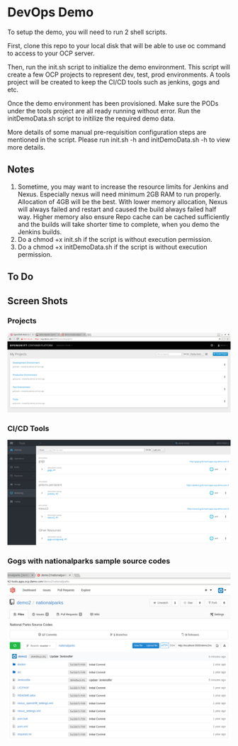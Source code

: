 # DevOps Demo

To setup the demo, you will need to run 2 shell scripts.

First, clone this repo to your local disk that will be able to use oc command to access to your OCP server.

Then, run the init.sh script to initialize the demo environment. This script will create a few OCP projects to represent
dev, test, prod environments. A tools project will be created to keep the CI/CD tools such as jenkins, gogs and etc.

Once the demo environment has been provisioned. Make sure the PODs under the tools project are all ready running without error. 
Run the initDemoData.sh script to initilize the required demo data.

More details of some manual pre-requisition configuration steps are mentioned in the script. 
Please run init.sh -h and initDemoData.sh -h to view more details.


## Notes
1. Sometime, you may want to increase the resource limits for Jenkins and Nexus. Especially nexus will need minimum 2GB RAM to run
properly. Allocation of 4GB will be the best. With lower memory allocation, Nexus will always failed and restart and caused the build
always failed half way. Higher memory also ensure Repo cache can be cached sufficiently and the builds will take shorter time to complete, 
when you demo the Jenkins builds.
2. Do a chmod +x init.sh if the script is without execution permission.
3. Do a chmod +x initDemoData.sh if the script is without execution permission.


## To Do

## Screen Shots
### Projects
![Projects](https://github.com/chengkuangan/devops/blob/master/docs/images/projects.png?raw=true)
### CI/CD Tools
![CI/CD Tools](https://github.com/chengkuangan/devops/blob/master/docs/images/cicdtools.png?raw=true)
### Gogs with nationalparks sample source codes
![Gogs](https://github.com/chengkuangan/devops/blob/master/docs/images/gogs-nationalparks.png?raw=true)
